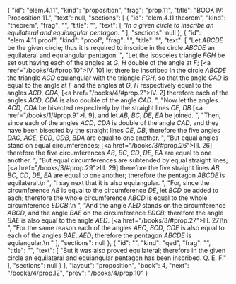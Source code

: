{
  "id": "elem.4.11",
  "kind": "proposition",
  "frag": "prop.11",
  "title": "BOOK IV: Proposition 11.",
  "text": null,
  "sections": [
    {
      "id": "elem.4.11.theorem",
      "kind": "theorem",
      "frag": "",
      "title": "",
      "text": [
        "<var>In a given circle to inscribe an equilateral and equiangular pentagon</var>. "
      ],
      "sections": null
    },
    {
      "id": "elem.4.11.proof",
      "kind": "proof",
      "frag": "",
      "title": "",
      "text": [
        "Let <var>ABCDE</var> be the given circle; thus it is required to inscribe in the circle <var>ABCDE</var> an equilateral and equiangular pentagon. ",
        "Let the isosceles triangle <var>FGH</var> be set out having each of the angles at <var>G</var>, <var>H</var> double of the angle at <var>F</var>; [<a href=\"/books/4/#prop.10\">IV. 10</a>]  let there be inscribed in the circle <var>ABCDE</var> the triangle <var>ACD</var> equiangular with the triangle <var>FGH</var>, so that the angle <var>CAD</var> is equal to the angle at <var>F</var> and the angles at <var>G</var>, <var>H</var> respectively equal to the angles <var>ACD</var>, <var>CDA</var>; [<a href=\"/books/4/#prop.2\">IV. 2</a>] therefore each of the angles <var>ACD</var>, <var>CDA</var> is also double of the angle <var>CAD</var>. ",
        "Now let the angles <var>ACD</var>, <var>CDA</var> be bisected respectively by the straight lines <var>CE</var>, <var>DB</var> [<a href=\"/books/1/#prop.9\">I. 9</a>], and let <var>AB</var>, <var>BC</var>, <var>DE</var>, <var>EA</var> be joined. ",
        "Then, since each of the angles <var>ACD</var>, <var>CDA</var> is double of the angle <var>CAD</var>, and they have been bisected by the straight lines <var>CE</var>, <var>DB</var>, therefore the five angles <var>DAC</var>, <var>ACE</var>, <var>ECD</var>, <var>CDB</var>, <var>BDA</var> are equal to one another. ",
        "But equal angles stand on equal circumferences; [<a href=\"/books/3/#prop.26\">III. 26</a>] therefore the five circumferences <var>AB</var>, <var>BC</var>, <var>CD</var>, <var>DE</var>, <var>EA</var> are equal to one another. ",
        "But equal circumferences are subtended by equal straight lines; [<a href=\"/books/3/#prop.29\">III. 29</a>] therefore the five straight lines <var>AB</var>, <var>BC</var>, <var>CD</var>, <var>DE</var>, <var>EA</var> are equal to one another; therefore the pentagon <var>ABCDE</var> is equilateral.\n      ",
        "I say next that it is also equiangular. ",
        "For, since the circumference <var>AB</var> is equal to the circumference <var>DE</var>, let <var>BCD</var> be added to each; therefore the whole circumference <var>ABCD</var> is equal to the whole circumference <var>EDCB</var>.\n      ",
        "And the angle <var>AED</var> stands on the circumference <var>ABCD</var>, and the angle <var>BAE</var> on the circumference <var>EDCB</var>; therefore the angle <var>BAE</var> is also equal to the angle <var>AED</var>. [<a href=\"/books/3/#prop.27\">III. 27</a>]\n      ",
        "For the same reason each of the angles <var>ABC</var>, <var>BCD</var>, <var>CDE</var> is also equal to each of the angles <var>BAE</var>, <var>AED</var>; therefore the pentagon <var>ABCDE</var> is equiangular.\n      "
      ],
      "sections": null
    },
    {
      "id": "",
      "kind": "qed",
      "frag": "",
      "title": "",
      "text": [
        "But it was also proved equilateral; therefore in the given circle an equilateral and equiangular pentagon has been inscribed. Q. E. F."
      ],
      "sections": null
    }
  ],
  "layout": "proposition",
  "book": 4,
  "next": "/books/4/prop.12",
  "prev": "/books/4/prop.10"
}
